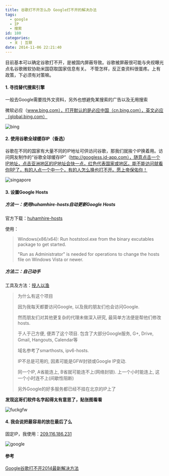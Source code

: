```yaml
---
title: 谷歌打不开怎么办 Google打不开的解决办法
tags:
  - google
  - IP
  - 搜索
id: 180
categories:
  - 关 | 互联
date: 2014-11-06 22:21:40
---
```


目前基本可以确定谷歌打不开，是被国内屏蔽导致。谷歌被屏蔽很可能与央视曝光点名谷歌微软协助米国窃取国家信息有关。
不管怎样，反正查资料很蛋疼。上有政策，下必须有对策嘛。

<!-- more -->

#### 1\. 寻找替代搜索引擎

一般去Google需要找外文资料，另外也想避免某搜索的广告以及无用搜索

微软必应（www.bing.com），打开默认的是必应中国（cn.bing.com），英文必应（global.bing.com）

![bing](http://oblc3hrjc.bkt.clouddn.com/wp-content/uploads/2014/11/bing.png)

#### 2\. 使用谷歌全球缓存IP（备选）

谷歌在不同的国家有大量不同的IP地址可供访问谷歌，那我们就挨个IP换着用。访问网友制作的“谷歌全球缓存IP”（http://googless.jd-app.com），随意点击一个IP地址，点击亚洲地区的IP地址会快一点，红色代表国家或地区。能不能访问就看你RP了，有的人点一个中一个，有的人怎么换也打不开。愿上帝保佑你！

![singapore](http://oblc3hrjc.bkt.clouddn.com/wp-content/uploads/2014/11/singapore.png)

#### 3\. 设置Google Hosts

##### 方法一：使用huhamhire-hosts自动更新Google Hosts

官方下载：[huhamhire-hosts](https://github.com/huhamhire/huhamhire-hosts)<p>
<p>使用：

> Windows(x86/x64): Run hoststool.exe from the binary excutables package to get started.> 
>  "Run as Administrator" is needed for operations to change the hosts file on Windows Vista or newer.

##### 方法二：自己动手

工具及方法：[授人以渔](https://github.com/txthinking/google-hosts)

> 为什么有这个项目> 
> 因为我每天都要访问Google, 以及我的朋友们也会访问Google.> 
> 然而朋友们对其他更复杂的代理未做深入研究, 最简单方法便是帮他们修改 hosts.> 
> 于人于己方便, 便弄了这个项目. 包含了大部分Google服务, G+, Drive, Gmail, Hangouts, Calendar等> 
> 域名参考了smarthosts, ipv6-hosts.
> 
> IP不总是可用的, 因素可能是GFW封锁或Google IP变动.
> 
> 同一个IP, A省能连上, B省就可能连不上(网络封锁). 上一个小时能连上, 这一个小时连不上(间歇性阻断)> 
> 另外Google的好多服务都已经不挂在北京的IP上了

**发现这哥们软件名字起得太有意思了，贴张图看看**

![fuckgfw](http://oblc3hrjc.bkt.clouddn.com/wp-content/uploads/2014/11/fuckgfw.png)

#### 4\. 我会说把最容易的放在最后了么

固定IP，我使用：[209.116.186.231](http://209.116.186.231)

![google](http://oblc3hrjc.bkt.clouddn.com/wp-content/uploads/2014/11/google.png)

#### 参考

<a href="http://www.xiazaiba.com/jiaocheng/605.html">Google谷歌打不开2014最新解决方法<a>